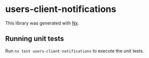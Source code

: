 # users-client-notifications

This library was generated with [Nx](https://nx.dev).

## Running unit tests

Run `nx test users-client-notifications` to execute the unit tests.
